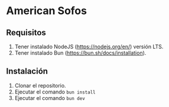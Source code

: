# American Sofos

## Requisitos

1. Tener instalado NodeJS (https://nodejs.org/en/) versión LTS.
2. Tener instalado Bun (https://bun.sh/docs/installation).

## Instalación

1. Clonar el repositorio.
2. Ejecutar el comando `bun install`
3. Ejecutar el comando `bun dev`
